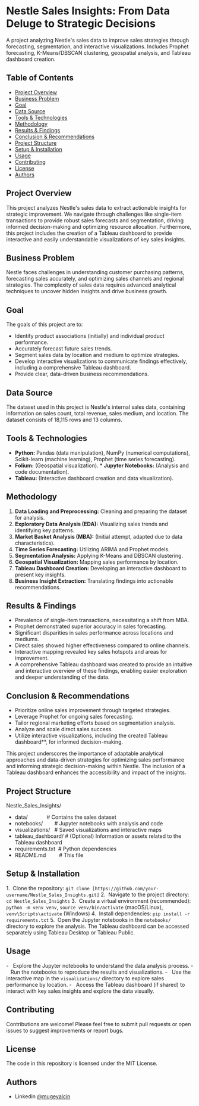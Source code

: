 # Nestle Sales Insights: From Data Deluge to Strategic Decisions
A project analyzing Nestle's sales data to improve sales strategies through forecasting, segmentation, and interactive visualizations. Includes Prophet forecasting, K-Means/DBSCAN clustering, geospatial analysis, and Tableau dashboard creation.

## Table of Contents

- [Project Overview](#project-overview)
- [Business Problem](#business-problem)
- [Goal](#goal)
- [Data Source](#data-source)
- [Tools & Technologies](#tools--technologies)
- [Methodology](#methodology)
- [Results & Findings](#results--findings)
- [Conclusion & Recommendations](#conclusion--recommendations)
- [Project Structure](#project-structure)
- [Setup & Installation](#setup--installation)
- [Usage](#usage)
- [Contributing](#contributing)
- [License](#license)
- [Authors](#authors)

## Project Overview

This project analyzes Nestle's sales data to extract actionable insights for strategic improvement. We navigate through challenges like single-item transactions to provide robust sales forecasts and segmentation, driving informed decision-making and optimizing resource allocation. Furthermore, this project includes the creation of a Tableau dashboard to provide interactive and easily understandable visualizations of key sales insights.

## Business Problem

Nestle faces challenges in understanding customer purchasing patterns, forecasting sales accurately, and optimizing sales channels and regional strategies. The complexity of sales data requires advanced analytical techniques to uncover hidden insights and drive business growth.

## Goal

The goals of this project are to:

* Identify product associations (initially) and individual product performance.
* Accurately forecast future sales trends.
* Segment sales data by location and medium to optimize strategies.
* Develop interactive visualizations to communicate findings effectively, including a comprehensive Tableau dashboard.
* Provide clear, data-driven business recommendations.

## Data Source

The dataset used in this project is Nestle's internal sales data, containing information on sales count, total revenue, sales medium, and location. The dataset consists of 18,115 rows and 13 columns.

## Tools & Technologies

* **Python:** Pandas (data manipulation), NumPy (numerical computations), Scikit-learn (machine learning), Prophet (time series forecasting).
* **Folium:** (Geospatial visualization).
* **Jupyter Notebooks:** (Analysis and code documentation).
* **Tableau:** (Interactive dashboard creation and data visualization).

## Methodology

1. **Data Loading and Preprocessing:** Cleaning and preparing the dataset for analysis.
2. **Exploratory Data Analysis (EDA):** Visualizing sales trends and identifying key patterns.
3. **Market Basket Analysis (MBA):** (Initial attempt, adapted due to data characteristics).
4. **Time Series Forecasting:** Utilizing ARIMA and Prophet models.
5. **Segmentation Analysis:** Applying K-Means and DBSCAN clustering.
6. **Geospatial Visualization:** Mapping sales performance by location.
7. **Tableau Dashboard Creation:** Developing an interactive dashboard to present key insights.
8. **Business Insight Extraction:** Translating findings into actionable recommendations.

## Results & Findings

* Prevalence of single-item transactions, necessitating a shift from MBA.
* Prophet demonstrated superior accuracy in sales forecasting.
* Significant disparities in sales performance across locations and mediums.
* Direct sales showed higher effectiveness compared to online channels.
* Interactive mapping revealed key sales hotspots and areas for improvement.
* A comprehensive Tableau dashboard was created to provide an intuitive and interactive overview of these findings, enabling easier exploration and deeper understanding of the data.

## Conclusion & Recommendations

* Prioritize online sales improvement through targeted strategies.
* Leverage Prophet for ongoing sales forecasting.
* Tailor regional marketing efforts based on segmentation analysis.
* Analyze and scale direct sales success.
* Utilize interactive visualizations, including the created Tableau dashboard**, for informed decision-making.

This project underscores the importance of adaptable analytical approaches and data-driven strategies for optimizing sales performance and informing strategic decision-making within Nestle. The inclusion of a Tableau dashboard enhances the accessibility and impact of the insights.

## Project Structure

Nestle_Sales_Insights/
* data/             # Contains the sales dataset
* notebooks/        # Jupyter notebooks with analysis and code
* visualizations/   # Saved visualizations and interactive maps
* tableau_dashboard/ # (Optional) Information or assets related to the Tableau dashboard
* requirements.txt  # Python dependencies
* README.md         # This file


## Setup & Installation

1.  Clone the repository: `git clone [https://github.com/your-username/Nestle_Sales_Insights.git]`
2.  Navigate to the project directory: `cd Nestle_Sales_Insights`
3.  Create a virtual environment (recommended): `python -m venv venv`, `source venv/bin/activate` (macOS/Linux), `venv\Scripts\activate` (Windows)
4.  Install dependencies: `pip install -r requirements.txt`
5.  Open the Jupyter notebooks in the `notebooks/` directory to explore the analysis. The Tableau dashboard can be accessed separately using Tableau Desktop or Tableau Public.

## Usage

-   Explore the Jupyter notebooks to understand the data analysis process.
-   Run the notebooks to reproduce the results and visualizations.
-   Use the interactive map in the `visualizations/` directory to explore sales performance by location.
-   Access the Tableau dashboard (if shared) to interact with key sales insights and explore the data visually.

## Contributing

Contributions are welcome! Please feel free to submit pull requests or open issues to suggest improvements or report bugs.

## License

The code in this repository is licensed under the MIT License.

## Authors

- Linkedin [@mugeyalcin](https://www.linkedin.com/in/mugeylcn/)
